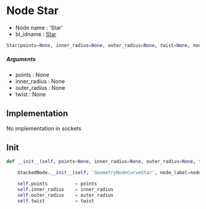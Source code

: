 # Node Star

- Node name : 'Star'
- bl_idname : [Star](https://docs.blender.org/api/current/bpy.types.Star.html)


``` python
Star(points=None, inner_radius=None, outer_radius=None, twist=None, node_label=None, node_color=None)
```
##### Arguments

- points : None
- inner_radius : None
- outer_radius : None
- twist : None

## Implementation

No implementation in sockets

## Init

``` python
def __init__(self, points=None, inner_radius=None, outer_radius=None, twist=None, node_label=None, node_color=None):

    StackedNode.__init__(self, 'GeometryNodeCurveStar', node_label=node_label, node_color=node_color)

    self.points          = points
    self.inner_radius    = inner_radius
    self.outer_radius    = outer_radius
    self.twist           = twist
```
